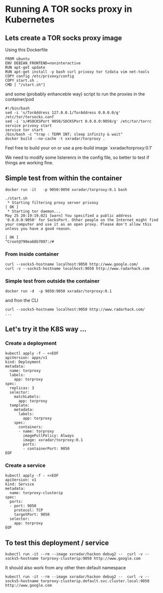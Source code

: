# Running A TOR socks proxy in Kubernetes

## Lets create a TOR socks proxy image
Using this Dockerfile
```
FROM ubuntu
ENV DEBIAN_FRONTEND=noninteractive
RUN apt-get update
RUN apt-get install -y bash curl privoxy tor tzdata vim net-tools
COPY config /etc/privoxy/config
COPY start.sh .
CMD [ "/start.sh"]
```
and some (probably enhanceble way) script to run the proxies in the container/pod
```
#!/bin/bash
sed -i 's/TorAddress 127.0.0.1/TorAddress 0.0.0.0/g' /etc/tor/torsocks.conf
sed -i 's/#SOCKSPort 9050/SOCKSPort 0.0.0.0:9050/g' /etc/tor/torrc
service privoxy start
service tor start
/bin/bash -c "trap : TERM INT; sleep infinity & wait"
docker build --no-cache -t xxradar/torproxy .    
```
Feel free to build your on or use a pre-build image `xxradar/torproxy:0.1'

We need to modify some listerenrs in the config file, so better to test if things are working fine.

## Simple test from within the container
```
docker run -it   -p 9050:9050 xxradar/torproxy:0.1 bash

./start.sh
 * Starting filtering proxy server privoxy                                                                                                                                                           [ OK ]
 * Starting tor daemon...                                                                                                                                                                                   May 25 20:19:19.021 [warn] You specified a public address '0.0.0.0:9050' for SocksPort. Other people on the Internet might find your computer and use it as an open proxy. Please don't allow this unless you have a good reason.
                                                                                                                                                                                                     [ OK ]
^Croot@790ea68b7097:/#
```
### From inside container
```
curl --socks5-hostname localhost:9050 http://www.google.com/
curl -v --socks5-hostname localhost:9050 http://www.radarhack.com
```

### Simple test from outside the container
```
docker run -d  -p 9050:9050 xxradar/torproxy:0.1
```
and fron the CLI
```
curl --socks5-hostname localhost:9050 http://www.radarhack.com/
...
```
## Let's try it the K8S way ...
### Create a deployment
```
kubectl apply -f - <<EOF
apiVersion: apps/v1
kind: Deployment
metadata:
  name: torproxy
  labels:
    app: torproxy
spec:
  replicas: 3
  selector:
    matchLabels:
      app: torproxy
  template:
    metadata:
      labels:
        app: torproxy
    spec:
      containers:
      - name: torproxy
        imagePullPolicy: Always
        image: xxradar/torproxy:0.1
        ports:
        - containerPort: 9050
EOF
```

### Create a service
```
kubectl apply -f - <<EOF
apiVersion: v1
kind: Service
metadata:
  name: torproxy-clusterip
spec:
  ports:
  - port: 9050
    protocol: TCP
    targetPort: 9050
  selector:
    app: torproxy
EOF
```
## To test this deployment / service 
```
kubectl run -it --rm --image xxradar/hackon debug2 --  curl -v --socks5-hostname torproxy-clusterip:9050 http://www.google.com
```
It should also work from any other then default namespace
```
kubectl run -it --rm --image xxradar/hackon debug2 --  curl -v --socks5-hostname torproxy-clusterip.default.svc.cluster.local:9050 http://www.google.com
```

